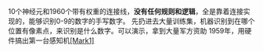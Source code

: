 10个神经元和1960个带有权重的连接线，**没有任何规则和逻辑**，全是靠着连接实现的，能够识别0-9的数字的手写数字。
先扔进去大量训练集，机器识别到在哪个位置有像素点，来识别是什么数字。可以演示，拿到大量军方资助
1959年，用硬件搞出第一台感知机[[Mark1]](神经网络机器)